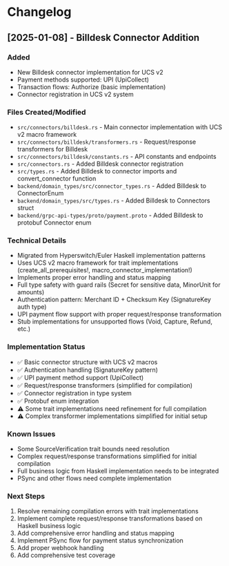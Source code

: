 # Changelog

## [2025-01-08] - Billdesk Connector Addition

### Added
- New Billdesk connector implementation for UCS v2
- Payment methods supported: UPI (UpiCollect)
- Transaction flows: Authorize (basic implementation)
- Connector registration in UCS v2 system

### Files Created/Modified
- `src/connectors/billdesk.rs` - Main connector implementation with UCS v2 macro framework
- `src/connectors/billdesk/transformers.rs` - Request/response transformers for Billdesk
- `src/connectors/billdesk/constants.rs` - API constants and endpoints
- `src/connectors.rs` - Added Billdesk connector registration
- `src/types.rs` - Added Billdesk to connector imports and convert_connector function
- `backend/domain_types/src/connector_types.rs` - Added Billdesk to ConnectorEnum
- `backend/domain_types/src/types.rs` - Added Billdesk to Connectors struct
- `backend/grpc-api-types/proto/payment.proto` - Added Billdesk to protobuf Connector enum

### Technical Details
- Migrated from Hyperswitch/Euler Haskell implementation patterns
- Uses UCS v2 macro framework for trait implementations (create_all_prerequisites!, macro_connector_implementation!)
- Implements proper error handling and status mapping
- Full type safety with guard rails (Secret<String> for sensitive data, MinorUnit for amounts)
- Authentication pattern: Merchant ID + Checksum Key (SignatureKey auth type)
- UPI payment flow support with proper request/response transformation
- Stub implementations for unsupported flows (Void, Capture, Refund, etc.)

### Implementation Status
- ✅ Basic connector structure with UCS v2 macros
- ✅ Authentication handling (SignatureKey pattern)
- ✅ UPI payment method support (UpiCollect)
- ✅ Request/response transformers (simplified for compilation)
- ✅ Connector registration in type system
- ✅ Protobuf enum integration
- ⚠️ Some trait implementations need refinement for full compilation
- ⚠️ Complex transformer implementations simplified for initial setup

### Known Issues
- Some SourceVerification trait bounds need resolution
- Complex request/response transformations simplified for initial compilation
- Full business logic from Haskell implementation needs to be integrated
- PSync and other flows need complete implementation

### Next Steps
1. Resolve remaining compilation errors with trait implementations
2. Implement complete request/response transformations based on Haskell business logic
3. Add comprehensive error handling and status mapping
4. Implement PSync flow for payment status synchronization
5. Add proper webhook handling
6. Add comprehensive test coverage